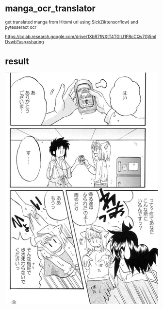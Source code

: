 # manga_ocr_translator
 get translated manga from Hitomi url using SickZil(tensorflow) and pytesseract ocr
 
https://colab.research.google.com/drive/1XbR7fNXtT4TGlLI1FBcCQv7Gj5mlDvwb?usp=sharing


# result
![result](doc/result1.png)

